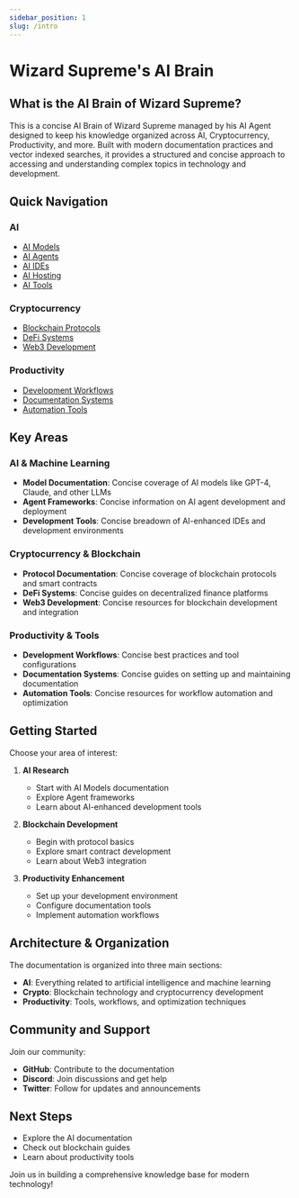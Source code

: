 ```yaml
---
sidebar_position: 1
slug: /intro
---
```


# Wizard Supreme's AI Brain

## What is the AI Brain of Wizard Supreme?

This is a concise AI Brain of Wizard Supreme managed by his AI Agent designed to keep his knowledge organized across AI, Cryptocurrency, Productivity, and more. Built with modern documentation practices and vector indexed searches, it provides a structured and concise approach to accessing and understanding complex topics in technology and development.

## Quick Navigation

### AI
- [AI Models](/ai/models "Documentation of GPT-4, Claude, and other LLMs")
- [AI Agents](/ai/agents "Frameworks and tools for building AI agents")
- [AI IDEs](/ai/ide "AI-enhanced development environments")
- [AI Hosting](/ai/hosting "Platforms for hosting AI applications")
- [AI Tools](/ai/tools "Collection of AI tools and utilities")

### Cryptocurrency
- [Blockchain Protocols](/crypto/protocols "Core blockchain protocols and frameworks")
- [DeFi Systems](/crypto/defi "Decentralized finance protocols and development")
- [Web3 Development](/crypto/web3 "Tools and frameworks for Web3 development")

### Productivity
- [Development Workflows](/productivity/workflows "Best practices for development workflows")
- [Documentation Systems](/productivity/documentation "Guide to documentation tools and practices")
- [Automation Tools](/productivity/automation "Resources for workflow automation")

## Key Areas

### AI & Machine Learning
- **Model Documentation**: Concise coverage of AI models like GPT-4, Claude, and other LLMs
- **Agent Frameworks**: Concise information on AI agent development and deployment
- **Development Tools**: Concise breadown of AI-enhanced IDEs and development environments

### Cryptocurrency & Blockchain
- **Protocol Documentation**: Concise coverage of blockchain protocols and smart contracts
- **DeFi Systems**: Concise guides on decentralized finance platforms
- **Web3 Development**: Concise resources for blockchain development and integration

### Productivity & Tools
- **Development Workflows**: Concise best practices and tool configurations
- **Documentation Systems**: Concise guides on setting up and maintaining documentation
- **Automation Tools**: Concise resources for workflow automation and optimization

## Getting Started

Choose your area of interest:

1. **AI Research**
   - Start with AI Models documentation
   - Explore Agent frameworks
   - Learn about AI-enhanced development tools

2. **Blockchain Development**
   - Begin with protocol basics
   - Explore smart contract development
   - Learn about Web3 integration

3. **Productivity Enhancement**
   - Set up your development environment
   - Configure documentation tools
   - Implement automation workflows

## Architecture & Organization

The documentation is organized into three main sections:

- **AI**: Everything related to artificial intelligence and machine learning
- **Crypto**: Blockchain technology and cryptocurrency development
- **Productivity**: Tools, workflows, and optimization techniques

## Community and Support

Join our community:

- **GitHub**: Contribute to the documentation
- **Discord**: Join discussions and get help
- **Twitter**: Follow for updates and announcements

## Next Steps

- Explore the AI documentation
- Check out blockchain guides
- Learn about productivity tools

Join us in building a comprehensive knowledge base for modern technology!
